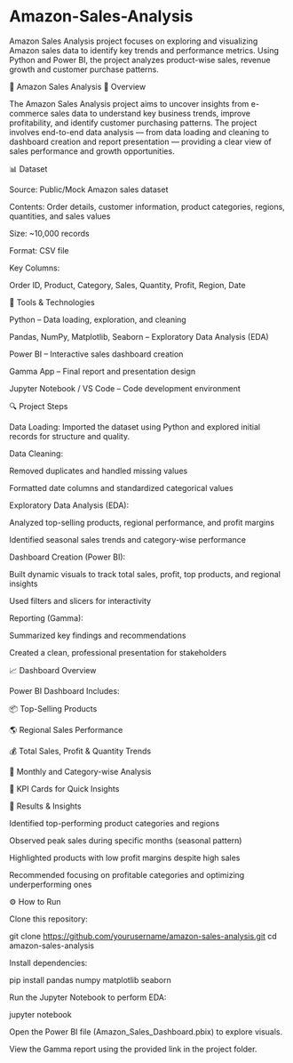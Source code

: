 # Amazon-Sales-Analysis
Amazon Sales Analysis project focuses on exploring and visualizing Amazon sales data to identify key trends and performance metrics. Using Python and Power BI, the project analyzes product-wise sales, revenue growth and customer purchase patterns. 


🛒 Amazon Sales Analysis
📘 Overview

The Amazon Sales Analysis project aims to uncover insights from e-commerce sales data to understand key business trends, improve profitability, and identify customer purchasing patterns. The project involves end-to-end data analysis — from data loading and cleaning to dashboard creation and report presentation — providing a clear view of sales performance and growth opportunities.

📊 Dataset

Source: Public/Mock Amazon sales dataset

Contents: Order details, customer information, product categories, regions, quantities, and sales values

Size: ~10,000 records

Format: CSV file

Key Columns:

Order ID, Product, Category, Sales, Quantity, Profit, Region, Date

🧰 Tools & Technologies

Python – Data loading, exploration, and cleaning

Pandas, NumPy, Matplotlib, Seaborn – Exploratory Data Analysis (EDA)

Power BI – Interactive sales dashboard creation

Gamma App – Final report and presentation design

Jupyter Notebook / VS Code – Code development environment

🔍 Project Steps

Data Loading:
Imported the dataset using Python and explored initial records for structure and quality.

Data Cleaning:

Removed duplicates and handled missing values

Formatted date columns and standardized categorical values

Exploratory Data Analysis (EDA):

Analyzed top-selling products, regional performance, and profit margins

Identified seasonal sales trends and category-wise performance

Dashboard Creation (Power BI):

Built dynamic visuals to track total sales, profit, top products, and regional insights

Used filters and slicers for interactivity

Reporting (Gamma):

Summarized key findings and recommendations

Created a clean, professional presentation for stakeholders

📈 Dashboard Overview

Power BI Dashboard Includes:

📦 Top-Selling Products

🌎 Regional Sales Performance

💰 Total Sales, Profit & Quantity Trends

📆 Monthly and Category-wise Analysis

🧭 KPI Cards for Quick Insights

🧾 Results & Insights

Identified top-performing product categories and regions

Observed peak sales during specific months (seasonal pattern)

Highlighted products with low profit margins despite high sales

Recommended focusing on profitable categories and optimizing underperforming ones

⚙️ How to Run

Clone this repository:

git clone https://github.com/yourusername/amazon-sales-analysis.git
cd amazon-sales-analysis


Install dependencies:

pip install pandas numpy matplotlib seaborn


Run the Jupyter Notebook to perform EDA:

jupyter notebook


Open the Power BI file (Amazon_Sales_Dashboard.pbix) to explore visuals.

View the Gamma report using the provided link in the project folder.
